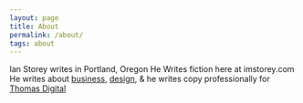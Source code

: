 ```yaml
---
layout: page
title: About
permalink: /about/
tags: about
---
```


Ian Storey writes in Portland, Oregon
He Writes fiction here at imstorey.com
He writes about <a href= "https://medium.com/@storeyarc">business</a>, <a href="https://www.thestoreysofar.com/">design</a>,
& he writes copy professionally for <a href = https://thomasdigital.com/>Thomas Digital</a>
